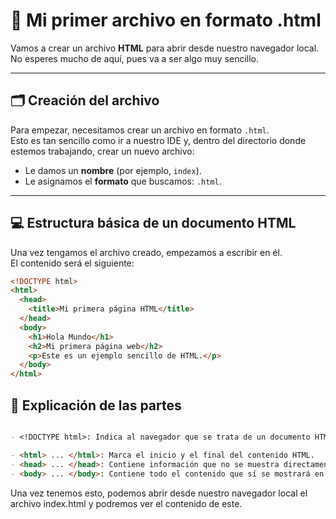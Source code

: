 # 🧱 Mi primer archivo en formato .html

Vamos a crear un archivo **HTML** para abrir desde nuestro navegador local.  
No esperes mucho de aquí, pues va a ser algo muy sencillo.

---

## 🗂️ Creación del archivo

Para empezar, necesitamos crear un archivo en formato `.html`.  
Esto es tan sencillo como ir a nuestro IDE y, dentro del directorio donde estemos trabajando, crear un nuevo archivo:

- Le damos un **nombre** (por ejemplo, `index`).
- Le asignamos el **formato** que buscamos: `.html`.


---

## 💻 Estructura básica de un documento HTML

Una vez tengamos el archivo creado, empezamos a escribir en él.  
El contenido será el siguiente:

```html
<!DOCTYPE html>
<html>
  <head>
    <title>Mi primera página HTML</title>
  </head>
  <body>
    <h1>Hola Mundo</h1>
    <h2>Mi primera página web</h2>
    <p>Este es un ejemplo sencillo de HTML.</p>
  </body>
</html>
```

## 🧩 Explicación de las partes

```markdown

- <!DOCTYPE html>: Indica al navegador que se trata de un documento HTML. 

- <html> ... </html>: Marca el inicio y el final del contenido HTML. 
- <head> ... </head>: Contiene información que no se muestra directamente en el navegador, como: El título de la pestaña (definido con <title>). Enlaces a hojas de estilo (.css) u otros metadatos. 
- <body> ... </body>: Contiene todo el contenido que sí se mostrará en la página, como: Títulos principales (<h1>), Subtítulos (<h2>), Párrafos (<p>).

```

Una vez tenemos esto, podemos abrir desde nuestro navegador local el archivo index.html y podremos ver el contenido de este.